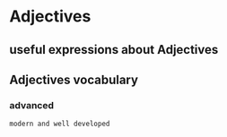 # Adjectives

## useful expressions about Adjectives

## Adjectives vocabulary
###  advanced   
	modern and well developed

